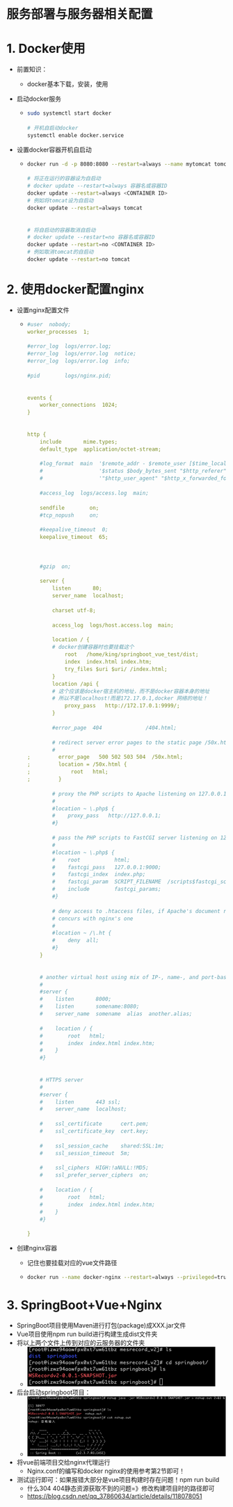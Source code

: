 # 服务部署与服务器相关配置

# 1. Docker使用

- 前置知识：

  - docker基本下载，安装，使用

- 启动docker服务

  - ```bash
    sudo systemctl start docker
    
    # 开机自启动docker
    systemctl enable docker.service
    ```

- 设置docker容器开机自启动

  - ```bash
    docker run -d -p 8080:8080 --restart=always --name mytomcat tomcat
    
    # 将正在运行的容器设为自启动
    # docker update --restart=always 容器名或容器ID
    docker update --restart=always <CONTAINER ID>
    # 例如将tomcat设为自启动
    docker update --restart=always tomcat
    
    
    # 将自启动的容器取消自启动
    # docker update --restart=no 容器名或容器ID
    docker update --restart=no <CONTAINER ID>
    # 例如取消tomcat的自启动
    docker update --restart=no tomcat
    
    ```

# 2. 使用docker配置nginx

- 设置nginx配置文件

  - ```yaml
    #user  nobody;
    worker_processes  1;
    
    #error_log  logs/error.log;
    #error_log  logs/error.log  notice;
    #error_log  logs/error.log  info;
    
    #pid        logs/nginx.pid;
    
    
    events {
        worker_connections  1024;
    }
    
    
    http {
        include       mime.types;
        default_type  application/octet-stream;
    
        #log_format  main  '$remote_addr - $remote_user [$time_local] "$request" '
        #                  '$status $body_bytes_sent "$http_referer" '
        #                  '"$http_user_agent" "$http_x_forwarded_for"';
    
        #access_log  logs/access.log  main;
    
        sendfile        on;
        #tcp_nopush     on;
    
        #keepalive_timeout  0;
        keepalive_timeout  65;
    
    
    
        #gzip  on;
    
        server {
            listen       80;
            server_name  localhost;
    
            charset utf-8;
    
            access_log  logs/host.access.log  main;
    
            location / {
            # docker创建容器时也要挂载这个
                root   /home/king/springboot_vue_test/dist;
                index  index.html index.htm;
                try_files $uri $uri/ /index.html;
            }
            location /api {
            # 这个应该是docker宿主机的地址，而不是docker容器本身的地址
            # 所以不是localhost!而是172.17.0.1,docker 网络的地址！
                proxy_pass   http://172.17.0.1:9999/;
            }
    
            #error_page  404              /404.html;
    
            # redirect server error pages to the static page /50x.html
            #
    ;         error_page   500 502 503 504  /50x.html;
    ;         location = /50x.html {
    ;             root   html;
    ;         }
    
            # proxy the PHP scripts to Apache listening on 127.0.0.1:80
            #
            #location ~ \.php$ {
            #    proxy_pass   http://127.0.0.1;
            #}
    
            # pass the PHP scripts to FastCGI server listening on 127.0.0.1:9000
            #
            #location ~ \.php$ {
            #    root           html;
            #    fastcgi_pass   127.0.0.1:9000;
            #    fastcgi_index  index.php;
            #    fastcgi_param  SCRIPT_FILENAME  /scripts$fastcgi_script_name;
            #    include        fastcgi_params;
            #}
    
            # deny access to .htaccess files, if Apache's document root
            # concurs with nginx's one
            #
            #location ~ /\.ht {
            #    deny  all;
            #}
        }
    
    
        # another virtual host using mix of IP-, name-, and port-based configuration
        #
        #server {
        #    listen       8000;
        #    listen       somename:8080;
        #    server_name  somename  alias  another.alias;
    
        #    location / {
        #        root   html;
        #        index  index.html index.htm;
        #    }
        #}
    
    
        # HTTPS server
        #
        #server {
        #    listen       443 ssl;
        #    server_name  localhost;
    
        #    ssl_certificate      cert.pem;
        #    ssl_certificate_key  cert.key;
    
        #    ssl_session_cache    shared:SSL:1m;
        #    ssl_session_timeout  5m;
    
        #    ssl_ciphers  HIGH:!aNULL:!MD5;
        #    ssl_prefer_server_ciphers  on;
    
        #    location / {
        #        root   html;
        #        index  index.html index.htm;
        #    }
        #}
    
    }
    ```

- 创建nginx容器

  - 记住也要挂载对应的vue文件路径

  - ```bash
    docker run --name docker-nginx --restart=always --privileged=true -p 3344:80 -v /home/king/springboot_vue_test/docker-nginx/nginx.conf:/etc/nginx/nginx.conf:ro -v /home/king/springboot_vue_test/:/home/king/springboot_vue_test/  -d nginx
    ```


# 3. SpringBoot+Vue+Nginx

- SpringBoot项目使用Maven进行打包(package)成XXX.jar文件
- Vue项目使用npm run build进行构建生成dist文件夹
- 将以上两个文件上传到对应的云服务器的文件夹
  - ![image-20220207155816124](1_%E4%BA%91%E6%9C%8D%E5%8A%A1%E5%99%A8%E4%BD%BF%E7%94%A8.assets/image-20220207155816124.png)
- 后台启动springboot项目：
  - ![image-20220207160109401](1_%E4%BA%91%E6%9C%8D%E5%8A%A1%E5%99%A8%E4%BD%BF%E7%94%A8.assets/image-20220207160109401.png)
- 将vue前端项目交给nginx代理运行
  - Nginx.conf的编写和docker nginx的使用参考第2节即可！
- 测试运行即可：如果报错大部分是vue项目构建时存在问题！npm run build
  - 什么304 404静态资源获取不到的问题=》修改构建项目时的路径即可
  - https://blog.csdn.net/qq_37860634/article/details/118078051

